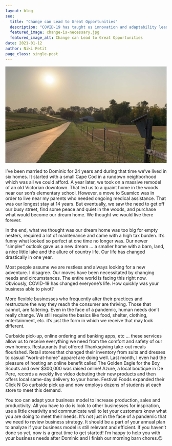 ```yaml
---
layout: blog
seo:
  title: "Change can Lead to Great Opportunities"
  description: "COVID-19 has taught us innovation and adaptability lead to success."
  featured_image: change-is-necessary.jpg
  featured_image_alt: Change can Lead to Great Opportunities
date: 2021-01-12
author: Niki Petit
page_class: single-post
---
```


![Change can Lead to Great Opportunities](change-is-necessary.jpg)

I’ve been married to Dominic for 24 years and during that time we’ve lived in six homes. It started with a small Cape Cod in a rundown neighborhood which was all we could afford. A year later, we took on a massive remodel of an old Victorian downtown. That led us to a quaint home in the woods near our son’s elementary school. However, a move to Suamico was in order to live near my parents who needed ongoing medical assistance. That was our longest stay at 14 years. But eventually, we saw the need to get off our busy street, find some peace and quiet in the woods, and purchase what would become our dream home. We thought we would live there forever.

In the end, what we thought was our dream home was too big for empty nesters, required a lot of maintenance and came with a high tax burden. It’s funny what looked so perfect at one time no longer was. Our newer “simpler” outlook gave us a new dream … a smaller home with a barn, land, a nice little lake and the allure of country life. Our life has changed drastically in one year.

Most people assume we are restless and always looking for a new adventure. I disagree. Our moves have been necessitated by changing needs and circumstances. The entire world is facing this right now. Obviously, COVID-19 has changed everyone’s life. How quickly was your business able to pivot?

More flexible businesses who frequently alter their practices and restructure the way they reach the consumer are thriving. Those that cannot, are faltering. Even in the face of a pandemic, human needs don’t really change. We still require the basics like food, shelter, clothing, entertainment, etc. it’s just the form in which we receive that may look different.

Curbside pick-up, online ordering and banking apps, etc … these services allow us to receive everything we need from the comfort and safety of our own homes. Restaurants that offered Thanksgiving take-out meals flourished. Retail stores that changed their inventory from suits and dresses to casual “work-at-home” apparel are doing well. Last month, I even had the pleasure of hosting an online benefit called The Golden Eagle for the Boy Scouts and over $300,000 was raised online! Azure, a local boutique in De Pere, records a weekly live video debuting their new products and then offers local same-day delivery to your home. Festival Foods expanded their Click N Go curbside pick up and now employs dozens of students at each store to meet this demand.

You too can adapt your business model to increase production, sales and productivity. All you have to do is look to other businesses for inspiration, use a little creativity and communicate well to let your customers know what you are doing to meet their needs. It’s not just in the face of a pandemic that we need to review business strategy. It should be a part of your annual plan to analyze if your business model is still relevant and efficient. If you haven’t done so yet, now is a great time to get started! I’m happy to help you with your business needs after Dominic and I finish our morning barn chores.😉
